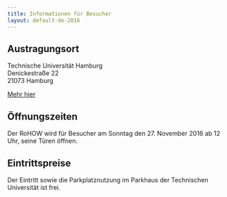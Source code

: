 ```yaml
---
title: Informationen für Besucher
layout: default-de-2016
---
```


## Austragungsort

Technische Universität Hamburg  
Denickestraße 22  
21073 Hamburg  

[Mehr hier](besucher.html)

## Öffnungszeiten

Der RoHOW wird für Besucher am Sonntag den 27. November 2016 ab 12 Uhr, seine Türen öffnen.

## Eintrittspreise

Der Eintritt sowie die Parkplatznutzung im Parkhaus der Technischen Universität ist frei.
